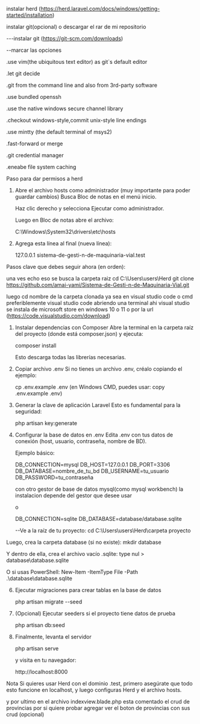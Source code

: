 instalar herd  (https://herd.laravel.com/docs/windows/getting-started/installation)

instalar git(opcional) o descargar el rar de mi repositorio


---instalar git  (https://git-scm.com/downloads)

--marcar las opciones

.use vim(the ubiquitous text editor) as git`s default editor 

.let git decide 

.git from the command line and also from 3rd-party software

.use bundled openssh

.use the native windows secure channel library

.checkout windows-style,commit unix-style line endings 

.use mintty (the default terminal of msys2)

.fast-forward or merge 

.git credential manager

.eneabe file system caching  

Paso para dar permisos a herd
1. Abre el archivo hosts como administrador (muy importante para poder guardar cambios)
   Busca Bloc de notas en el menú inicio.

   Haz clic derecho y selecciona Ejecutar como administrador.

   Luego en Bloc de notas abre el archivo:

   C:\Windows\System32\drivers\etc\hosts

2. Agrega esta línea al final (nueva línea):

   127.0.0.1 sistema-de-gesti-n-de-maquinaria-vial.test

Pasos clave que debes seguir ahora (en orden):

una ves echo eso se busca la carpeta raiz
cd C:\Users\users\Herd
git clone https://github.com/amai-yami/Sistema-de-Gesti-n-de-Maquinaria-Vial.git

luego cd nombre de la carpeta clonada ya sea en visual studio code o cmd 
preferiblemente visual studio code abriendo una terminal ahi 
visual studio se instala de microsoft store en windows 10 o 11
o por la url (https://code.visualstudio.com/download)



1. Instalar dependencias con Composer
   Abre la terminal en la carpeta raíz del proyecto (donde está composer.json) y ejecuta:

   composer install

   Esto descarga todas las librerías necesarias.

2. Copiar archivo .env
   Si no tienes un archivo .env, créalo copiando el ejemplo:

   cp .env.example .env
   (en Windows CMD, puedes usar: copy .env.example .env)

3. Generar la clave de aplicación Laravel
   Esto es fundamental para la seguridad:

   php artisan key:generate

4. Configurar la base de datos en .env
   Edita .env con tus datos de conexión (host, usuario, contraseña, nombre de BD).

   Ejemplo básico:

   DB_CONNECTION=mysql
   DB_HOST=127.0.0.1
   DB_PORT=3306
   DB_DATABASE=nombre_de_tu_bd
   DB_USERNAME=tu_usuario
   DB_PASSWORD=tu_contraseña

   con otro gestor de base de datos mysql(como mysql workbench)
   la instalacion depende del gestor que desee usar

   o

   DB_CONNECTION=sqlite
   DB_DATABASE=database/database.sqlite

   --Ve a la raíz de tu proyecto:
cd C:\Users\users\Herd\carpeta proyecto

Luego, crea la carpeta database (si no existe):
mkdir database

Y dentro de ella, crea el archivo vacío .sqlite:
type nul > database\database.sqlite

O si usas PowerShell:
New-Item -ItemType File -Path .\database\database.sqlite



6. Ejecutar migraciones para crear tablas en la base de datos

   php artisan migrate --seed

7. (Opcional) Ejecutar seeders si el proyecto tiene datos de prueba

   php artisan db:seed

8. Finalmente, levanta el servidor

   php artisan serve

   y visita en tu navegador:

   http://localhost:8000

Nota
Si quieres usar Herd con el dominio .test, primero asegúrate que todo esto funcione en localhost, y luego configuras Herd y el archivo hosts.

y por ultimo en el archivo indexview.blade.php  esta comentado el crud de provincias por si quiere probar agregar ver el boton de provincias con sus crud (opcional)




